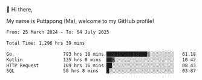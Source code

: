 👋 Hi there,

My name is Puttapong (Ma), welcome to my GitHub profile!

<!--START_SECTION:waka-->

```txt
From: 25 March 2024 - To: 04 July 2025

Total Time: 1,296 hrs 39 mins

Go                   793 hrs 18 mins ███████████████▒░░░░░░░░░   61.18 %
Kotlin               135 hrs 8 mins  ██▓░░░░░░░░░░░░░░░░░░░░░░   10.42 %
HTTP Request         109 hrs 16 mins ██░░░░░░░░░░░░░░░░░░░░░░░   08.43 %
SQL                  50 hrs 8 mins   █░░░░░░░░░░░░░░░░░░░░░░░░   03.87 %
```

<!--END_SECTION:waka-->
